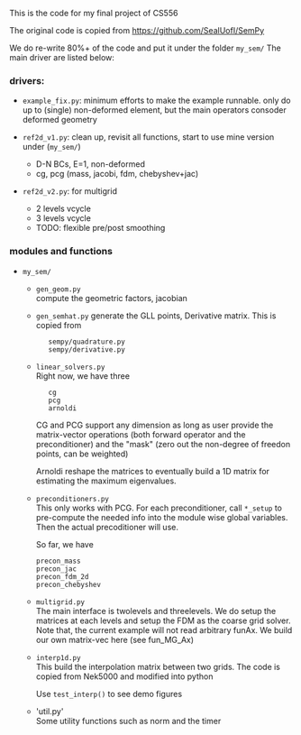 This is the code for my final project of CS556

The original code is copied from 
https://github.com/SealUofI/SemPy

We do re-write 80%+ of the code and put it under the folder `my_sem/`
The main driver are listed below:

### drivers:
- `example_fix.py`: minimum efforts to make the example runnable.
   only do up to (single) non-deformed element, but the main operators consoder deformed geometry

- `ref2d_v1.py`: clean up, revisit all functions, start to use mine version under (`my_sem/`)
   - D-N BCs, E=1, non-deformed
   - cg, pcg (mass, jacobi, fdm, chebyshev+jac)

- `ref2d_v2.py`: for multigrid
   - 2 levels vcycle 
   - 3 levels vcycle 
   - TODO: flexible pre/post smoothing 

### modules and functions

- `my_sem/`

   - `gen_geom.py`    
      compute the geometric factors, jacobian


   - `gen_semhat.py`
      generate the GLL points, Derivative matrix. This is copied from 
      ```
         sempy/quadrature.py
         sempy/derivative.py
      ```

   - `linear_solvers.py`   
      Right now, we have three
      ```
         cg
         pcg
         arnoldi
      ```
      
      CG and PCG support any dimension as long as user provide the matrix-vector operations (both forward operator and the preconditioner)
      and the "mask" (zero out the non-degree of freedon points, can be weighted)

      Arnoldi reshape the matrices to eventually build a 1D matrix for estimating the maximum eigenvalues.


   - `preconditioners.py`     
      This only works with PCG. For each preconditioner, call `*_setup` to pre-compute the needed info into the module wise global variables. Then the actual precoditioner will use.

      So far, we have
      ```
      precon_mass
      precon_jac
      precon_fdm_2d
      precon_chebyshev
      ```


   - `multigrid.py`     
      The main interface is twolevels and threelevels. We do setup the matrices at each levels and setup the FDM as the coarse grid solver. Note that, the current example will not read arbitrary funAx. We build our own matrix-vec here (see fun_MG_Ax)


   - `interp1d.py`      
      This build the interpolation matrix between two grids. 
      The code is copied from Nek5000 and modified into python

      Use `test_interp()` to see demo figures


   - 'util.py'    
      Some utility functions such as norm and the timer     



